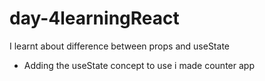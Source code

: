 # day-4learningReact 
I learnt about difference between props and useState 
- Adding the useState concept to use i made counter app 
